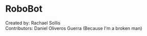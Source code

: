 # RoboBot

Created by: Rachael Sollis  
Contributors: Daniel Oliveros Guerra (Because I'm a broken man)
